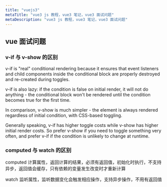 ```yaml
---
title: "vuejs3"
metaTitle: "vue3 js 教程，vue3 笔记，vue3 面试问题"
metaDescription: "vue3 js 教程，vue3 笔记，vue3 面试问题"
---
```


## vue 面试问题

### v-if 与 v-show 的区别
v-if is "real" conditional rendering because it ensures that event listeners and child components inside the conditional block are properly destroyed and re-created during toggles.

v-if is also lazy: if the condition is false on initial render, it will not do anything - the conditional block won't be rendered until the condition becomes true for the first time.

In comparison, v-show is much simpler - the element is always rendered regardless of initial condition, with CSS-based toggling.

Generally speaking, v-if has higher toggle costs while v-show has higher initial render costs. So prefer v-show if you need to toggle something very often, and prefer v-if if the condition is unlikely to change at runtime.



























### computed 与 watch 的区别
computed 计算属性，返回计算的结果，必须有返回值，初始化时执行，不支持异步，返回值会缓存，只有依赖的变量发生改变时才重新计算


watch 监听属性，监听数据变化会触发相应操作，支持异步操作，不用有返回值